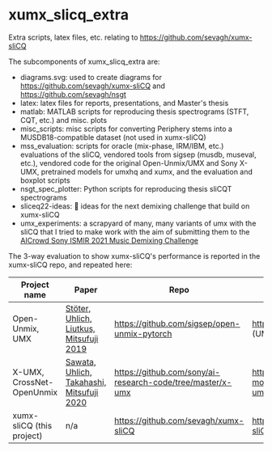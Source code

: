 # xumx_slicq_extra

Extra scripts, latex files, etc. relating to https://github.com/sevagh/xumx-sliCQ

The subcomponents of xumx_slicq_extra are:
* diagrams.svg: used to create diagrams for https://github.com/sevagh/xumx-sliCQ and https://github.com/sevagh/nsgt
* latex: latex files for reports, presentations, and Master's thesis
* matlab: MATLAB scripts for reproducing thesis spectrograms (STFT, CQT, etc.) and misc. plots
* misc_scripts: misc scripts for converting Periphery stems into a MUSDB18-compatible dataset (not used in xumx-sliCQ)
* mss_evaluation: scripts for oracle (mix-phase, IRM/IBM, etc.) evaluations of the sliCQ, vendored tools from sigsep (musdb, museval, etc.), vendored code for the original Open-Unmix/UMX and Sony X-UMX, pretrained models for umxhq and xumx, and the evaluation and boxplot scripts
* nsgt_spec_plotter: Python scripts for reproducing thesis sliCQT spectrograms
* sliceq22-ideas: :brain: ideas for the next demixing challenge that build on xumx-sliCQ
* umx_experiments: a scrapyard of many, many variants of umx with the sliCQ that I tried to make work with the aim of submitting them to the [AICrowd Sony ISMIR 2021 Music Demixing Challenge](https://www.aicrowd.com/challenges/music-demixing-challenge-ismir-2021)

The 3-way evaluation to show xumx-sliCQ's performance is reported in the xumx-sliCQ repo, and repeated here:

| Project name | Paper | Repo | Pretrained model |
|--------------|-------|------|------------------|
| Open-Unmix, UMX | [Stöter, Uhlich, Liutkus, Mitsufuji 2019](https://hal.inria.fr/hal-02293689/document) | https://github.com/sigsep/open-unmix-pytorch | https://zenodo.org/record/3370489 (UMX-HQ) |
| X-UMX, CrossNet-OpenUnmix | [Sawata, Uhlich, Takahashi, Mitsufuji 2020](https://www.ismir2020.net/assets/img/virtual-booth-sonycsl/cUMX_paper.pdf) | https://github.com/sony/ai-research-code/tree/master/x-umx | https://nnabla.org/pretrained-models/ai-research-code/x-umx/x-umx.h5 |
| xumx-sliCQ (this project) | n/a | https://github.com/sevagh/xumx-sliCQ | https://github.com/sevagh/xumx-sliCQ/tree/main/pretrained-model |
